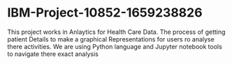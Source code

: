 # IBM-Project-10852-1659238826

This project works in Anlaytics for Health Care Data. The process of getting patient Details to make a graphical Representations for users ro analyse there activities. We are using Python language and Jupyter notebook tools to navigate there exact analysis
